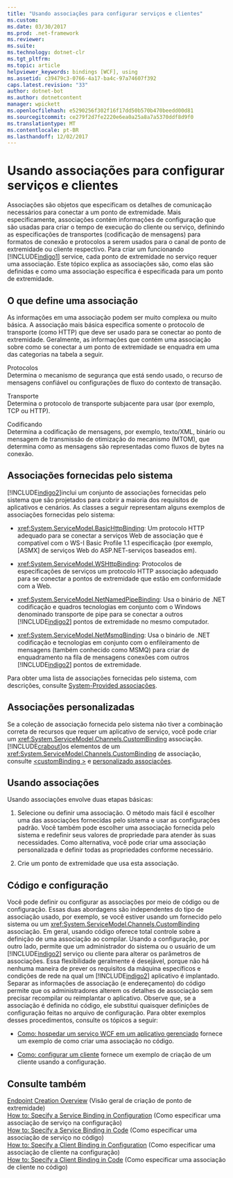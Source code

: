 ```yaml
---
title: "Usando associações para configurar serviços e clientes"
ms.custom: 
ms.date: 03/30/2017
ms.prod: .net-framework
ms.reviewer: 
ms.suite: 
ms.technology: dotnet-clr
ms.tgt_pltfrm: 
ms.topic: article
helpviewer_keywords: bindings [WCF], using
ms.assetid: c39479c3-0766-4a17-ba4c-97a74607f392
caps.latest.revision: "33"
author: dotnet-bot
ms.author: dotnetcontent
manager: wpickett
ms.openlocfilehash: e5290256f302f16f17dd50b570b470beedd00d81
ms.sourcegitcommit: ce279f2d7fe2220e6ea0a25a8a7a5370ddf8d9f0
ms.translationtype: MT
ms.contentlocale: pt-BR
ms.lasthandoff: 12/02/2017
---
```

# <a name="using-bindings-to-configure-services-and-clients"></a>Usando associações para configurar serviços e clientes
Associações são objetos que especificam os detalhes de comunicação necessários para conectar a um ponto de extremidade. Mais especificamente, associações contém informações de configuração que são usadas para criar o tempo de execução do cliente ou serviço, definindo as especificações de transportes (codificação de mensagens) para formatos de conexão e protocolos a serem usados para o canal de ponto de extremidade ou cliente respectivo. Para criar um funcionando [!INCLUDE[indigo1](../../../includes/indigo1-md.md)] service, cada ponto de extremidade no serviço requer uma associação. Este tópico explica as associações são, como elas são definidas e como uma associação específica é especificada para um ponto de extremidade.  
  
## <a name="what-a-binding-defines"></a>O que define uma associação  
 As informações em uma associação podem ser muito complexa ou muito básica. A associação mais básica especifica somente o protocolo de transporte (como HTTP) que deve ser usado para se conectar ao ponto de extremidade. Geralmente, as informações que contém uma associação sobre como se conectar a um ponto de extremidade se enquadra em uma das categorias na tabela a seguir.  
  
 Protocolos  
 Determina o mecanismo de segurança que está sendo usado, o recurso de mensagens confiável ou configurações de fluxo do contexto de transação.  
  
 Transporte  
 Determina o protocolo de transporte subjacente para usar (por exemplo, TCP ou HTTP).  
  
 Codificando  
 Determina a codificação de mensagens, por exemplo, texto/XML, binário ou mensagem de transmissão de otimização do mecanismo (MTOM), que determina como as mensagens são representadas como fluxos de bytes na conexão.  
  
## <a name="system-provided-bindings"></a>Associações fornecidas pelo sistema  
 [!INCLUDE[indigo2](../../../includes/indigo2-md.md)]inclui um conjunto de associações fornecidas pelo sistema que são projetados para cobrir a maioria dos requisitos de aplicativos e cenários. As classes a seguir representam alguns exemplos de associações fornecidas pelo sistema:  
  
-   <xref:System.ServiceModel.BasicHttpBinding>: Um protocolo HTTP adequado para se conectar a serviços Web de associação que é compatível com o WS-I Basic Profile 1.1 especificação (por exemplo, [ASMX] de serviços Web do ASP.NET-serviços baseados em).  
  
-   <xref:System.ServiceModel.WSHttpBinding>: Protocolos de especificações de serviços um protocolo HTTP associação adequado para se conectar a pontos de extremidade que estão em conformidade com a Web.  
  
-   <xref:System.ServiceModel.NetNamedPipeBinding>: Usa o binário de .NET codificação e quadros tecnologias em conjunto com o Windows denominado transporte de pipe para se conectar a outros [!INCLUDE[indigo2](../../../includes/indigo2-md.md)] pontos de extremidade no mesmo computador.  
  
-   <xref:System.ServiceModel.NetMsmqBinding>: Usa o binário de .NET codificação e tecnologias em conjunto com o enfileiramento de mensagens (também conhecido como MSMQ) para criar de enquadramento na fila de mensagens conexões com outros [!INCLUDE[indigo2](../../../includes/indigo2-md.md)] pontos de extremidade.  
  
 Para obter uma lista de associações fornecidas pelo sistema, com descrições, consulte [System-Provided associações](../../../docs/framework/wcf/system-provided-bindings.md).  
  
## <a name="custom-bindings"></a>Associações personalizadas  
 Se a coleção de associação fornecida pelo sistema não tiver a combinação correta de recursos que requer um aplicativo de serviço, você pode criar um <xref:System.ServiceModel.Channels.CustomBinding> associação. [!INCLUDE[crabout](../../../includes/crabout-md.md)]os elementos de um <xref:System.ServiceModel.Channels.CustomBinding> de associação, consulte [ \<customBinding >](../../../docs/framework/configure-apps/file-schema/wcf/custombinding.md) e [personalizado associações](../../../docs/framework/wcf/extending/custom-bindings.md).  
  
## <a name="using-bindings"></a>Usando associações  
 Usando associações envolve duas etapas básicas:  
  
1.  Selecione ou definir uma associação. O método mais fácil é escolher uma das associações fornecidas pelo sistema e usar as configurações padrão. Você também pode escolher uma associação fornecida pelo sistema e redefinir seus valores de propriedade para atender às suas necessidades. Como alternativa, você pode criar uma associação personalizada e definir todas as propriedades conforme necessário.  
  
2.  Crie um ponto de extremidade que usa esta associação.  
  
## <a name="code-and-configuration"></a>Código e configuração  
 Você pode definir ou configurar as associações por meio de código ou de configuração. Essas duas abordagens são independentes do tipo de associação usado, por exemplo, se você estiver usando um fornecido pelo sistema ou um <xref:System.ServiceModel.Channels.CustomBinding> associação. Em geral, usando código oferece total controle sobre a definição de uma associação ao compilar. Usando a configuração, por outro lado, permite que um administrador do sistema ou o usuário de um [!INCLUDE[indigo2](../../../includes/indigo2-md.md)] serviço ou cliente para alterar os parâmetros de associações. Essa flexibilidade geralmente é desejável, porque não há nenhuma maneira de prever os requisitos da máquina específicos e condições de rede na qual um [!INCLUDE[indigo2](../../../includes/indigo2-md.md)] aplicativo é implantado. Separar as informações de associação (e endereçamento) do código permite que os administradores alterem os detalhes de associação sem precisar recompilar ou reimplantar o aplicativo. Observe que, se a associação é definida no código, ele substitui quaisquer definições de configuração feitas no arquivo de configuração. Para obter exemplos desses procedimentos, consulte os tópicos a seguir:  
  
-   [Como: hospedar um serviço WCF em um aplicativo gerenciado](../../../docs/framework/wcf/how-to-host-a-wcf-service-in-a-managed-application.md) fornece um exemplo de como criar uma associação no código.  
  
-   [Como: configurar um cliente](../../../docs/framework/wcf/how-to-configure-a-basic-wcf-client.md) fornece um exemplo de criação de um cliente usando a configuração.  
  
## <a name="see-also"></a>Consulte também  
 [Endpoint Creation Overview](../../../docs/framework/wcf/endpoint-creation-overview.md) (Visão geral de criação de ponto de extremidade)  
 [How to: Specify a Service Binding in Configuration](../../../docs/framework/wcf/how-to-specify-a-service-binding-in-configuration.md) (Como especificar uma associação de serviço na configuração)  
 [How to: Specify a Service Binding in Code](../../../docs/framework/wcf/how-to-specify-a-service-binding-in-code.md) (Como especificar uma associação de serviço no código)  
 [How to: Specify a Client Binding in Configuration](../../../docs/framework/wcf/how-to-specify-a-client-binding-in-configuration.md) (Como especificar uma associação de cliente na configuração)  
 [How to: Specify a Client Binding in Code](../../../docs/framework/wcf/how-to-specify-a-client-binding-in-code.md) (Como especificar uma associação de cliente no código)
